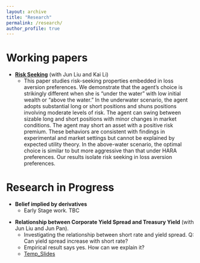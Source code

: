 ```yaml
---
layout: archive
title: "Research"
permalink: /research/
author_profile: true
---
```



# Working papers

- **[Risk Seeking](../files/paper/risk_seeking_v6.pdf)** (with Jun Liu and Kai Li)
  - This paper studies risk-seeking properties embedded in loss aversion preferences. We demonstrate that the agent’s choice is strikingly different when she is “under the water” with low initial wealth or “above the water.” In the underwater scenario, the agent adopts substantial long or short positions and shuns positions involving moderate levels of risk. The agent can swing between sizable long and short positions with minor changes in market conditions. The agent may short an asset with a positive risk premium. These behaviors are consistent with findings in experimental and market settings but cannot be explained by expected utility theory. In the above-water scenario, the optimal choice is similar to but more aggressive than that under HARA preferences. Our results isolate risk seeking in loss aversion preferences.

# Research in Progress

- **Belief implied by derivatives**
  - Early Stage work. TBC

[//]: # (- **Arbitrage-Free Extraction of Latent Factors** &#40;with Jun Liu and Jun Pan&#41;)

[//]: # (  - Presented: Rady School of Management Finance Brown Bag)

[//]: # (  - [Temp_Slides]&#40;&#41;)

- **Relationship between Corporate Yield Spread and Treasury Yield** (with Jun Liu and Jun Pan).
  - Investigating the relationship between short rate and yield spread. Q: Can yield spread increase with short rate?
  - Empirical result says yes. How can we explain it?
  - [Temp_Slides](../files/Slides/Yield_Spread_Slides.pdf)
  

